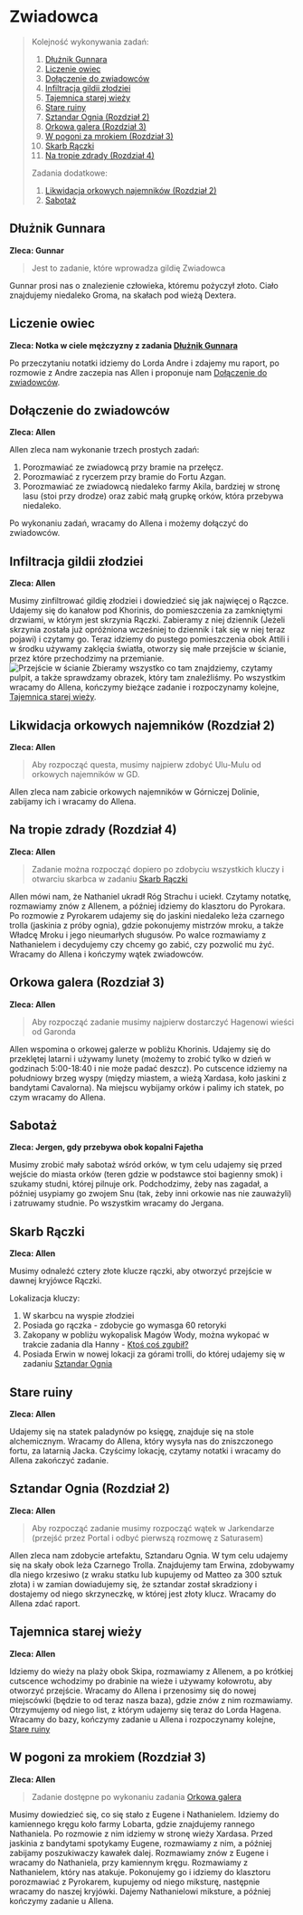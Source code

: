 # Zwiadowca

> Kolejność wykonywania zadań:  
> 1. [Dłużnik Gunnara](#dłużnik-gunnara)
> 2. [Liczenie owiec](#liczenie-owiec)
> 3. [Dołączenie do zwiadowców](#dołączenie-do-zwiadowców)
> 4. [Infiltracja gildii złodziei](#infiltracja-gildii-złodziei)
> 5. [Tajemnica starej wieży](#tajemnica-starej-wieży)
> 6. [Stare ruiny](#stare-ruiny)
> 7. [Sztandar Ognia (Rozdział 2)](#sztandar-ognia-rozdział-2)
> 8. [Orkowa galera (Rozdział 3)](#orkowa-galera-rozdział-3)
> 9. [W pogoni za mrokiem (Rozdział 3)](#w-pogoni-za-mrokiem-rozdział-3)
> 10. [Skarb Rączki](#skarb-rączki)
> 11. [Na tropie zdrady (Rozdział 4)](#na-tropie-zdrady-rozdział-4)
>
> Zadania dodatkowe:  
> 1. [Likwidacja orkowych najemników (Rozdział 2)](#likwidacja-orkowych-najemników-rozdział-2)
> 2. [Sabotaż](#sabotaż)


## Dłużnik Gunnara
__Zleca: Gunnar__

> Jest to zadanie, które wprowadza gildię Zwiadowca

Gunnar prosi nas o znalezienie człowieka, któremu pożyczył złoto. Ciało znajdujemy niedaleko Groma, na skałach pod wieżą Dextera.

## Liczenie owiec
__Zleca: Notka w ciele mężczyzny z zadania [Dłużnik Gunnara](#dłużnik-gunnara)__

Po przeczytaniu notatki idziemy do Lorda Andre i zdajemy mu raport, po rozmowie z Andre zaczepia nas Allen i proponuje nam [Dołączenie do zwiadowców](#dołączenie-do-zwiadowców).

## Dołączenie do zwiadowców
__Zleca: Allen__

Allen zleca nam wykonanie trzech prostych zadań:  
1. Porozmawiać ze zwiadowcą przy bramie na przełęcz.
2. Porozmawiać z rycerzem przy bramie do Fortu Azgan.
3. Porozmawiać ze zwiadowcą niedaleko farmy Akila, bardziej w stronę lasu (stoi przy drodze) oraz zabić małą grupkę orków, która przebywa niedaleko.

Po wykonaniu zadań, wracamy do Allena i możemy dołączyć do zwiadowców.

## Infiltracja gildii złodziei
__Zleca: Allen__

Musimy zinfiltrować gildię złodziei i dowiedzieć się jak najwięcej o Rączce.  
Udajemy się do kanałow pod Khorinis, do pomieszczenia za zamkniętymi drzwiami, w którym jest skrzynia Rączki. Zabieramy z niej dziennik (Jeżeli skrzynia została już opróżniona wcześniej to dziennik i tak się w niej teraz pojawi) i czytamy go. Teraz idziemy do pustego pomieszczenia obok Attili i w środku używamy zaklęcia światła, otworzy się małe przejście w ścianie, przez które przechodzimy na przemianie.  
![Przejście w ścianie](https://i.imgur.com/wPuXb0b.jpeg)
Zbieramy wszystko co tam znajdziemy, czytamy pulpit, a także sprawdzamy obrazek, który tam znaleźliśmy. Po wszystkim wracamy do Allena, kończymy bieżące zadanie i rozpoczynamy kolejne, [Tajemnica starej wieży](#tajemnica-starej-wieży).

## Likwidacja orkowych najemników (Rozdział 2)
__Zleca: Allen__

> Aby rozpocząć questa, musimy najpierw zdobyć Ulu-Mulu od orkowych najemników w GD.

Allen zleca nam zabicie orkowych najemników w Górniczej Dolinie, zabijamy ich i wracamy do Allena.

## Na tropie zdrady (Rozdział 4)
__Zleca: Allen__

> Zadanie można rozpocząć dopiero po zdobyciu wszystkich kluczy i otwarciu skarbca w zadaniu [Skarb Rączki](#skarb-rączki)

Allen mówi nam, że Nathaniel ukradł Róg Strachu i uciekł. Czytamy notatkę, rozmawiamy znów z Allenem, a później idziemy do klasztoru do Pyrokara. Po rozmowie z Pyrokarem udajemy się do jaskini niedaleko leża czarnego trolla (jaskinia z próby ognia), gdzie pokonujemy mistrzów mroku, a także Władcę Mroku i jego nieumarłych sługusów. Po walce rozmawiamy z Nathanielem i decydujemy czy chcemy go zabić, czy pozwolić mu żyć. Wracamy do Allena i kończymy wątek zwiadowców.

## Orkowa galera (Rozdział 3)
__Zleca: Allen__

> Aby rozpocząć zadanie musimy najpierw dostarczyć Hagenowi wieści od Garonda

Allen wspomina o orkowej galerze w pobliżu Khorinis. Udajemy się do przeklętej latarni i używamy lunety (możemy to zrobić tylko w dzień w godzinach 5:00-18:40 i nie może padać deszcz). Po cutscence idziemy na południowy brzeg wyspy (między miastem, a wieżą Xardasa, koło jaskini z bandytami Cavalorna). Na miejscu wybijamy orków i palimy ich statek, po czym wracamy do Allena.

## Sabotaż
__Zleca: Jergen, gdy przebywa obok kopalni Fajetha__

Musimy zrobić mały sabotaż wśród orków, w tym celu udajemy się przed wejście do miasta orków (teren gdzie w podstawce stoi bagienny smok) i szukamy studni, której pilnuje ork. Podchodzimy, żeby nas zagadał, a później usypiamy go zwojem Snu (tak, żeby inni orkowie nas nie zauważyli) i zatruwamy studnie. Po wszystkim wracamy do Jergana.

## Skarb Rączki
__Zleca: Allen__

Musimy odnaleźć cztery złote klucze rączki, aby otworzyć przejście w dawnej kryjówce Rączki.

Lokalizacja kluczy:  
1. W skarbcu na wyspie złodziei
2. Posiada go rączka - zdobycie go wymasga 60 retoryki
3. Zakopany w pobliżu wykopalisk Magów Wody, można wykopać w trakcie zadania dla Hanny - [Ktoś coś zgubił?](Sekcje/Zadania/Rozdzial_III.md?id=ktoś-coś-zgubił)
4. Posiada Erwin w nowej lokacji za górami trolli, do której udajemy się w zadaniu [Sztandar Ognia](#sztandar-ognia)

## Stare ruiny
__Zleca: Allen__

Udajemy się na statek paladynów po księgę, znajduje się na stole alchemicznym. Wracamy do Allena, który wysyła nas do zniszczonego fortu, za latarnią Jacka. Czyścimy lokację, czytamy notatki i wracamy do Allena zakończyć zadanie.

## Sztandar Ognia (Rozdział 2)
__Zleca: Allen__

> Aby rozpocząć zadanie musimy rozpocząć wątek w Jarkendarze (przejść przez Portal i odbyć pierwszą rozmowę z Saturasem)

Allen zleca nam zdobycie artefaktu, Sztandaru Ognia. W tym celu udajemy się na skały obok leża Czarnego Trolla. Znajdujemy tam Erwina, zdobywamy dla niego krzesiwo (z wraku statku lub kupujemy od Matteo za 300 sztuk złota) i w zamian dowiadujemy się, że sztandar został skradziony i dostajemy od niego skrzyneczkę, w której jest złoty klucz. Wracamy do Allena zdać raport.

## Tajemnica starej wieży
__Zleca: Allen__

Idziemy do wieży na plaży obok Skipa, rozmawiamy z Allenem, a po krótkiej cutscence wchodzimy po drabinie na wieże i używamy kołowrotu, aby otworzyć przejście. Wracamy do Allena i przenosimy się do nowej miejscówki (będzie to od teraz nasza baza), gdzie znów z nim rozmawiamy. Otrzymujemy od niego list, z którym udajemy się teraz do Lorda Hagena. Wracamy do bazy, kończymy zadanie u Allena i rozpoczynamy kolejne, [Stare ruiny](#stare-ruiny)

## W pogoni za mrokiem (Rozdział 3)
__Zleca: Allen__

> Zadanie dostępne po wykonaniu zadania [Orkowa galera](#orkowa-galera-rozdział-3)

Musimy dowiedzieć się, co się stało z Eugene i Nathanielem. Idziemy do kamiennego kręgu koło farmy Lobarta, gdzie znajdujemy rannego Nathaniela. Po rozmowie z nim idziemy w stronę wieży Xardasa. Przed jaskinia z bandytami spotykamy Eugene, rozmawiamy z nim, a później zabijamy poszukiwaczy kawałek dalej. Rozmawiamy znów z Eugene i wracamy do Nathaniela, przy kamiennym kręgu. Rozmawiamy z Nathanielem, który nas atakuje. Pokonujemy go i idziemy do klasztoru porozmawiać z Pyrokarem, kupujemy od niego miksturę, następnie wracamy do naszej kryjówki. Dajemy Nathanielowi miksture, a później kończymy zadanie u Allena.
